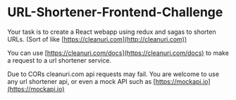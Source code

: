 # URL-Shortener-Frontend-Challenge

Your task is to create a React webapp using redux and sagas to shorten URLs. (Sort of like [https://cleanuri.com](http://cleanuri.com))

You can use [https://cleanuri.com/docs](https://cleanuri.com/docs) to make a request to a url shortener service.

Due to CORs cleanuri.com api requests may fail. You are welcome to use any url shortener api, or even a mock API such as [https://mockapi.io](https://mockapi.io)
